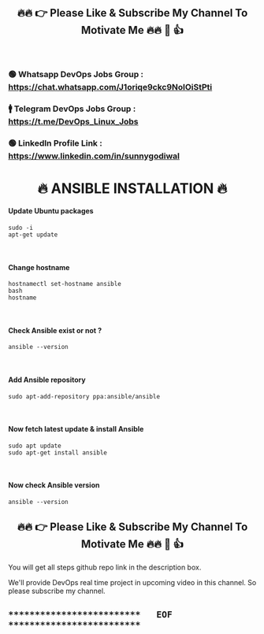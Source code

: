 <h2 align="center">🔥🔥 👉 Please Like & Subscribe My Channel To Motivate Me 🔥🔥 🙏 👍</h2>

<br/>

### 🟢 Whatsapp DevOps Jobs Group : https://chat.whatsapp.com/J1oriqe9ckc9NolOiStPti
### 🚹 Telegram DevOps Jobs Group : https://t.me/DevOps_Linux_Jobs
### 🟢 LinkedIn Profile Link      : https://www.linkedin.com/in/sunnygodiwal

<h1 align="center">🔥 ANSIBLE INSTALLATION 🔥</h1>

#### Update Ubuntu packages
```
sudo -i
apt-get update
```

<br />

#### Change hostname
```
hostnamectl set-hostname ansible
bash
hostname
```

<br />

#### Check Ansible exist or not ?
```
ansible --version
```

<br />

#### Add Ansible repository
```
sudo apt-add-repository ppa:ansible/ansible
```

<br />

#### Now fetch latest update & install Ansible
```
sudo apt update
sudo apt-get install ansible
```

<br />

#### Now check Ansible version
```
ansible --version
```

<h2 align="center">🔥🔥 👉 Please Like & Subscribe My Channel To Motivate Me 🔥🔥 🙏 👍</h2>


You will get all steps github repo link in the description box.

We'll provide DevOps real time project in upcoming video in this channel. So please subscribe my channel.

## `*************************   EOF   *************************`
